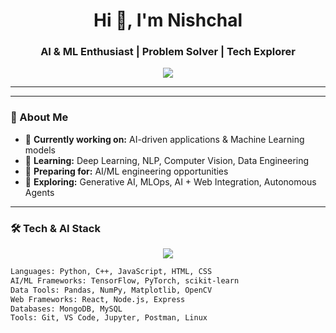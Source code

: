 <h1 align="center">Hi 👋, I'm Nishchal</h1>
<h3 align="center">AI & ML Enthusiast | Problem Solver | Tech Explorer</h3>

<p align="center">
  <img src="https://readme-typing-svg.demolab.com/?lines=Machine+Learning;AI+Explorer;Passionate+about+Open+Source;DSA+Enthusiast&center=true&width=500&height=30">
</p>

---



---

### 🚀 About Me  

- 🔭 **Currently working on:** AI-driven applications & Machine Learning models  
- 🌱 **Learning:** Deep Learning, NLP, Computer Vision, Data Engineering  
- 💼 **Preparing for:** AI/ML engineering opportunities  
- 🧠 **Exploring:** Generative AI, MLOps, AI + Web Integration, Autonomous Agents  

---

### 🛠️ Tech & AI Stack  

<p align="center">
  <img src="https://skillicons.dev/icons?i=python,cpp,js,react,nodejs,express,tensorflow,pytorch,opencv,mongodb,mysql,git,linux" />
</p>

```bash
Languages: Python, C++, JavaScript, HTML, CSS
AI/ML Frameworks: TensorFlow, PyTorch, scikit-learn
Data Tools: Pandas, NumPy, Matplotlib, OpenCV
Web Frameworks: React, Node.js, Express
Databases: MongoDB, MySQL
Tools: Git, VS Code, Jupyter, Postman, Linux
